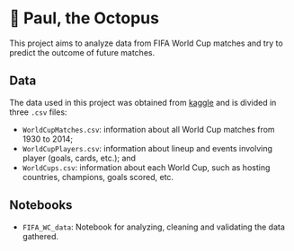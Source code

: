 # :octopus: Paul, the Octopus

This project aims to analyze data from FIFA World Cup matches and try to predict the outcome of future matches.

## Data

The data used in this project was obtained from [kaggle](https://www.kaggle.com/abecklas/fifa-world-cup) and is divided in three `.csv` files:

* `WorldCupMatches.csv`: information about all World Cup matches from 1930 to 2014;
* `WorldCupPlayers.csv`: information about lineup and events involving player (goals, cards, etc.); and
* `WorldCups.csv`: information about each World Cup, such as hosting countries, champions, goals scored, etc.

## Notebooks

* `FIFA_WC_data`: Notebook for analyzing, cleaning and validating the data gathered.
